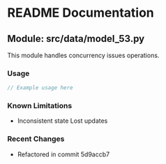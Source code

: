# README Documentation

## Module: src/data/model_53.py

This module handles concurrency issues operations.

### Usage

```javascript
// Example usage here
```

### Known Limitations

- Inconsistent state Lost updates

### Recent Changes

- Refactored in commit 5d9accb7
